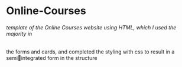 # Online-Courses
###### template of the Online Courses website using HTML, which I used the majority in
the forms and cards, and completed the styling with css to result in a semiintegrated form in the structure
